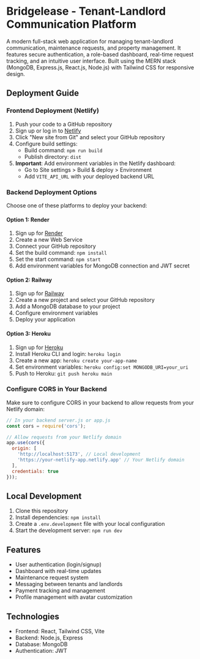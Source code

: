 # Bridgelease - Tenant-Landlord Communication Platform

A modern full-stack web application for managing tenant-landlord communication, maintenance requests, and property management. It features secure authentication, a role-based dashboard, real-time request tracking, and an intuitive user interface. Built using the MERN stack (MongoDB, Express.js, React.js, Node.js) with Tailwind CSS for responsive design.



## Deployment Guide

### Frontend Deployment (Netlify)

1. Push your code to a GitHub repository
2. Sign up or log in to [Netlify](https://www.netlify.com/)
3. Click "New site from Git" and select your GitHub repository
4. Configure build settings:
   - Build command: `npm run build`
   - Publish directory: `dist`
5. **Important**: Add environment variables in the Netlify dashboard:
   - Go to Site settings > Build & deploy > Environment
   - Add `VITE_API_URL` with your deployed backend URL

### Backend Deployment Options

Choose one of these platforms to deploy your backend:

#### Option 1: Render
1. Sign up for [Render](https://render.com/)
2. Create a new Web Service
3. Connect your GitHub repository
4. Set the build command: `npm install`
5. Set the start command: `npm start`
6. Add environment variables for MongoDB connection and JWT secret

#### Option 2: Railway
1. Sign up for [Railway](https://railway.app/)
2. Create a new project and select your GitHub repository
3. Add a MongoDB database to your project
4. Configure environment variables
5. Deploy your application

#### Option 3: Heroku
1. Sign up for [Heroku](https://www.heroku.com/)
2. Install Heroku CLI and login: `heroku login`
3. Create a new app: `heroku create your-app-name`
4. Set environment variables: `heroku config:set MONGODB_URI=your_uri`
5. Push to Heroku: `git push heroku main`

### Configure CORS in Your Backend

Make sure to configure CORS in your backend to allow requests from your Netlify domain:

```javascript
// In your backend server.js or app.js
const cors = require('cors');

// Allow requests from your Netlify domain
app.use(cors({
  origin: [
    'http://localhost:5173', // Local development
    'https://your-netlify-app.netlify.app' // Your Netlify domain
  ],
  credentials: true
}));
```

## Local Development

1. Clone this repository
2. Install dependencies: `npm install`
3. Create a `.env.development` file with your local configuration
4. Start the development server: `npm run dev`

## Features

- User authentication (login/signup)
- Dashboard with real-time updates
- Maintenance request system
- Messaging between tenants and landlords
- Payment tracking and management
- Profile management with avatar customization

## Technologies

- Frontend: React, Tailwind CSS, Vite
- Backend: Node.js, Express
- Database: MongoDB
- Authentication: JWT 
